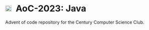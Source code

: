 <!-- TODO: Upload a transparent icon & use that instead -->
# <img src="https://avatars.githubusercontent.com/u/152345110" width="20"/>&nbsp;&nbsp;AoC-2023: Java
Advent of code repository for the Century Computer Science Club.
